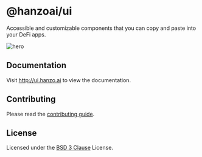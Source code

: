 # @hanzoai/ui

Accessible and customizable components that you can copy and paste into your DeFi apps.

![hero](apps/www/public/og.jpg)

## Documentation

Visit http://ui.hanzo.ai to view the documentation.

## Contributing

Please read the [contributing guide](/CONTRIBUTING.md).

## License

Licensed under the [BSD 3 Clause](./LICENSE.md) License.
